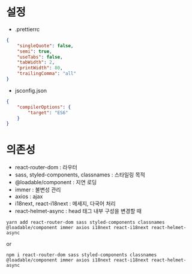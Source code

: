 # 설정
- .prettierrc
```json
{
    "singleQuote": false,
    "semi": true,
    "useTabs": false,
    "tabWidth": 2,
    "printWidth": 80,
    "trailingComma": "all"
}
```
- jsconfig.json
```json
{
    "compilerOptions": {
        "target": "ES6"
    }
}
```

# 의존성
- react-router-dom : 라우터
- sass, styled-components, classnames : 스타일링 목적
- @loadable/component : 지연 로딩
- immer : 불변성 관리
- axios : ajax
- i18next, react-i18next : 메세지, 다국어 처리
- react-helmet-async : head 태그 내부 구성을 변경할 때

```
yarn add react-router-dom sass styled-components classnames @loadable/component immer axios i18next react-i18next react-helmet-async
```
or
```
npm i react-router-dom sass styled-components classnames @loadable/component immer axios i18next react-i18next react-helmet-async
```
